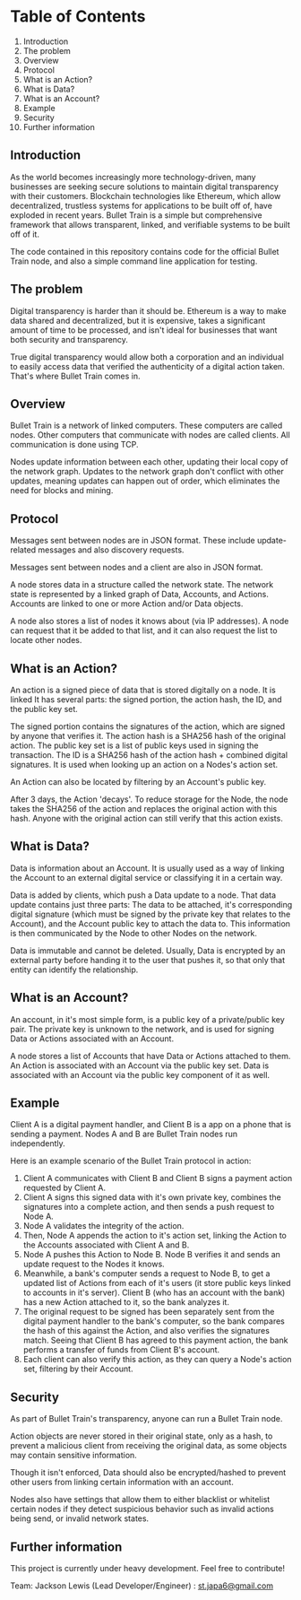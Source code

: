 # Table of Contents

1. Introduction
2. The problem
3. Overview
4. Protocol
5. What is an Action?
6. What is Data?
7. What is an Account?
8. Example
9. Security
10. Further information

## Introduction
As the world becomes increasingly more technology-driven, many businesses are seeking
secure solutions to maintain digital transparency with their customers.
Blockchain technologies like Ethereum, which allow decentralized, trustless systems for
applications to be built off of, have exploded in recent years.
Bullet Train is a simple but comprehensive framework that allows transparent, linked, and verifiable systems
to be built off of it.

The code contained in this repository contains code for the official Bullet Train node, and
also a simple command line application for testing.

## The problem

Digital transparency is harder than it should be. Ethereum is a way to make data 
shared and decentralized, but it is expensive, takes a significant amount of time to be processed,
and isn't ideal for businesses that want both security and transparency.

True digital transparency would allow both a corporation and an individual to easily access data that
verified the authenticity of a digital action taken. That's where Bullet Train comes in.

## Overview

Bullet Train is a network of linked computers. These computers are called nodes. Other computers that communicate
with nodes are called clients. All communication is done using TCP.

Nodes update information between each other, updating their local copy of the network graph. Updates to the
network graph don't conflict with other updates, meaning updates can happen out of order, which eliminates
the need for blocks and mining.
## Protocol

Messages sent between nodes are in JSON format. These include update-related messages and also discovery requests.

Messages sent between nodes and a client are also in JSON format.

A node stores data in a structure called the network state.
The network state is represented by a linked graph of Data, Accounts, and Actions.
Accounts are linked to one or more Action and/or Data objects.

A node also stores a list of nodes it knows about (via IP addresses). A node can request that it be added to that list,
and it can also request the list to locate other nodes.

## What is an Action?

An action is a signed piece of data that is stored digitally on a node. It is linked
It has several parts: the signed portion, the action hash, the ID, and the public key set.

The signed portion contains the signatures of the action, which
are signed by anyone that verifies it.
The action hash is a SHA256 hash of the original action.
The public key set is a list of public keys used in signing the transaction.
The ID is a SHA256 hash of the action hash + combined digital signatures.
It is used when looking up an action on a Nodes's action set.

An Action can also be located by filtering by an Account's public key.

After 3 days, the Action 'decays'. To reduce storage for the Node, the node takes the SHA256 of the action
and replaces the original action with this hash. Anyone with the original action can still verify that 
this action exists.

## What is Data?
Data is information about an Account. It is usually used as a way of linking the Account to an
external digital service or classifying it in a certain way.

Data is added by clients, which push a Data update to a node. That data update contains just three parts:
The data to be attached, it's corresponding digital signature (which must be signed by the private
key that relates to the Account), and the Account public key to attach the data to. 
This information is then communicated by the Node to other Nodes on the network.

Data is immutable and cannot be deleted. Usually, Data is encrypted by an external party before handing
it to the user that pushes it, so that only that entity can identify the relationship.

## What is an Account?

An account, in it's most simple form, is a public key of a private/public key pair. The private key
is unknown to the network, and is used for signing Data or Actions associated with an Account.

A node stores a list of Accounts that have Data or Actions attached to them. An Action is associated with
an Account via the public key set.
Data is associated with an Account via the public key component of it as well.

## Example
Client A is a digital payment handler, and Client B is a app on a phone that is sending a payment.
Nodes A and B are Bullet Train nodes run independently.

Here is an example scenario of the Bullet Train protocol in action:
1. Client A communicates with Client B and Client B signs a payment action requested
by Client A.
3. Client A signs this signed data with it's own private key, combines the signatures into a complete action, and then sends a push
request to Node A.
4. Node A validates the integrity of the action.
5. Then, Node A appends the action to it's action set, linking the Action to the Accounts associated with Client
A and B.
6. Node A pushes this Action to Node B. Node B verifies it and sends an update request to the Nodes
it knows.
7. Meanwhile, a bank's computer sends a request to Node B, to get a updated list of Actions from each of it's
users (it store public keys linked to accounts in it's server). Client B (who has an account with the bank)
has a new Action attached to it, so the bank analyzes it.
8. The original request to be signed has been separately sent from the digital payment handler to the
bank's computer, so the bank compares the hash of this against the Action, and also verifies the signatures
match. Seeing that Client B has agreed to this payment action, the bank performs a transfer of funds from
Client B's account.
9. Each client can also verify this action, as they can query a Node's action set, filtering by
their Account.

## Security

As part of Bullet Train's transparency, anyone can run a Bullet Train node.

Action objects are never stored in their original state, only as a hash, to prevent a malicious client
from receiving the original data, as some objects may contain sensitive information.

Though it isn't enforced, Data should also be encrypted/hashed to prevent other users from linking certain
information with an account.

Nodes also have settings that allow them to either blacklist or whitelist certain nodes if they detect
suspicious behavior such as invalid actions being send, or invalid network states.

## Further information

This project is currently under heavy development. Feel free to contribute!

Team:
    Jackson Lewis (Lead Developer/Engineer) : st.japa6@gmail.com